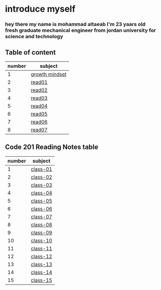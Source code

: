 # introduce myself 
### hey there my name is mohammad altaeab I'm 23 yaars old fresh graduate mechanical engineer from jordan university for science and technology
## Table of content
|number|subject                         |
|------|--------------------------------|
|1     |[growth mindset](growth_mindset)|
|     2|[read01](read01)                |
|3     |[read02](read02)                |
|4     |[read03](read03)                |
|5     |[read04](read04)                |
|6     |[read05](read05)                |
|7     |[read06](read06)                |
|8     |[read07](read07)                |    


## Code 201 Reading Notes table
number|subject
------|-------
     1|[class-01](class-01)
     2|[class-02]()
     3|[class-03]()
     4|[class-04]()
     5|[class-05]()
     6|[class-06]()
     7|[class-07]()
     8|[class-08]()
     9|[class-09]()
     10|[class-10]()
     11|[class-11]()
     12|[class-12]()
     13|[class-13]()
     14|[class-14]()
     15|[class-15]()